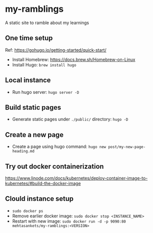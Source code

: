 # my-ramblings

A static site to ramble about my learnings

## One time setup
Ref: https://gohugo.io/getting-started/quick-start/
* Install Homebrew: https://docs.brew.sh/Homebrew-on-Linux
* Install Hugo: `brew install hugo`

## Local instance
* Run hugo server: `hugo server -D`

## Build static pages
* Generate static pages under `./public/` directory: `hugo -D`

## Create a new page
* Create a page using hugo command: `hugo new post/my-new-page-heading.md`

## Try out docker containerization
https://www.linode.com/docs/kubernetes/deploy-container-image-to-kubernetes/#build-the-docker-image

## Clould instance setup
* `sudo docker ps`
* Remove earlier docker image: `sudo docker stop <INSTANCE_NAME>`
* Restart with new image: `sudo docker run -d -p 9090:80 mehtasankets/my-ramblings:<VERSION>`
